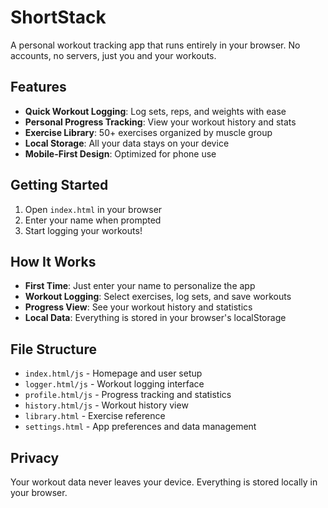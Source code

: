 # ShortStack

A personal workout tracking app that runs entirely in your browser. No accounts, no servers, just you and your workouts.

## Features

- **Quick Workout Logging**: Log sets, reps, and weights with ease
- **Personal Progress Tracking**: View your workout history and stats
- **Exercise Library**: 50+ exercises organized by muscle group
- **Local Storage**: All your data stays on your device
- **Mobile-First Design**: Optimized for phone use

## Getting Started

1. Open `index.html` in your browser
2. Enter your name when prompted
3. Start logging your workouts!

## How It Works

- **First Time**: Just enter your name to personalize the app
- **Workout Logging**: Select exercises, log sets, and save workouts
- **Progress View**: See your workout history and statistics
- **Local Data**: Everything is stored in your browser's localStorage

## File Structure

- `index.html/js` - Homepage and user setup
- `logger.html/js` - Workout logging interface
- `profile.html/js` - Progress tracking and statistics
- `history.html/js` - Workout history view
- `library.html` - Exercise reference
- `settings.html` - App preferences and data management

## Privacy

Your workout data never leaves your device. Everything is stored locally in your browser.